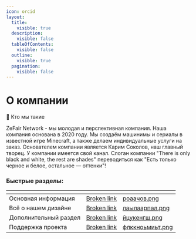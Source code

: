 ```yaml
---
icon: orcid
layout:
  title:
    visible: true
  description:
    visible: false
  tableOfContents:
    visible: false
  outline:
    visible: true
  pagination:
    visible: false
---
```


# О компании

📜 Кто мы такие

ZeFair Network - мы молодая и перспективная компания. Наша компания основана в 2020 году. Мы создаём машинимы и сериалы в известной игре Minecraft, а также делаем индивидуальные услуги на заказ. Основателем компании является Карим Соколов, наш главный творец. У компании имеется свой канал. Слоган компании "There is only black and white, the rest are shades" переводиться как "Есть только черное и белое, остальное — оттенки"!

### Быстрые разделы:

<table data-card-size="large" data-view="cards" data-full-width="false"><thead><tr><th></th><th data-hidden data-card-target data-type="content-ref"></th><th data-hidden data-card-cover data-type="files"></th></tr></thead><tbody><tr><td>Основная информация</td><td><a href="broken-reference">Broken link</a></td><td><a href=".gitbook/assets/роаачов.png">роаачов.png</a></td></tr><tr><td>Всё о нашем дизайне </td><td><a href="broken-reference">Broken link</a></td><td><a href=".gitbook/assets/лаылаарпал.png">лаылаарпал.png</a></td></tr><tr><td>Дополнительный раздел</td><td><a href="broken-reference">Broken link</a></td><td><a href=".gitbook/assets/йцукенгш.png">йцукенгш.png</a></td></tr><tr><td>Поддержка проекта</td><td><a href="broken-reference">Broken link</a></td><td><a href=".gitbook/assets/флккноьмиьт.png">флккноьмиьт.png</a></td></tr></tbody></table>
